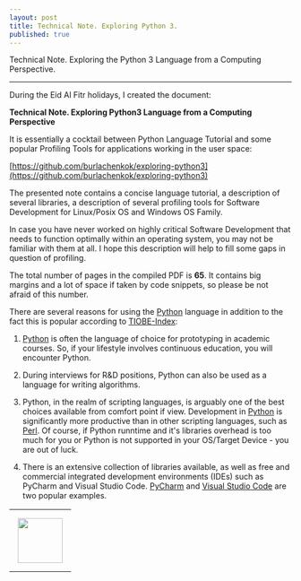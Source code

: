 ```yaml
---
layout: post
title: Technical Note. Exploring Python 3.
published: true
---
```


Technical Note. Exploring the Python 3 Language from a Computing Perspective.

---

During the Eid Al Fitr holidays, I created the document:

**Technical Note. Exploring Python3 Language from a Computing Perspective** 

It is essentially a cocktail between Python Language Tutorial and some popular Profiling Tools for applications working in the user space:

[https://github.com/burlachenkok/exploring-python3](https://github.com/burlachenkok/exploring-python3)

The presented note contains a concise language tutorial, a description of several libraries, a description of several profiling tools for Software Development for Linux/Posix OS and Windows OS Family. 

In case you have never worked on highly critical Software Development that needs to function optimally within an operating system, you may not be familiar with them at all. I hope this description will help to fill some gaps in question of profiling.

The total number of pages in the compiled PDF is **65**. It contains big margins and a lot of space if taken by code snippets, so please be not afraid of this number.

There are several reasons for using the [Python](https://www.python.org/) language in addition to the fact this is popular according to [TIOBE-Index](https://www.tiobe.com/tiobe-index/):

1. [Python](https://www.python.org/) is often the language of choice for prototyping in academic courses. So, if your lifestyle involves continuous education, you will encounter Python.

2. During interviews for R&D positions, Python can also be used as a language for writing algorithms.

3. Python, in the realm of scripting languages, is arguably one of the best choices available from comfort point if view. Development in [Python](https://www.python.org/) is significantly more productive than in other scripting languages, such as [Perl](https://www.perl.org/). Of course, if Python runntime and it's libraries overhead is too much for you or Python is not supported in your OS/Target Device - you are out of luck.

5. There is an extensive collection of libraries available, as well as free and commercial integrated development environments (IDEs) such as PyCharm and Visual Studio Code. [PyCharm](https://www.jetbrains.com/pycharm/) and [Visual Studio Code](https://code.visualstudio.com/) are two popular examples.


<table>
<tr>
<td style="padding: 15px"> <img height="80px" src="https://burlachenkok.github.io/materials/python-logo.svg"/></td>
</tr>
</table>

